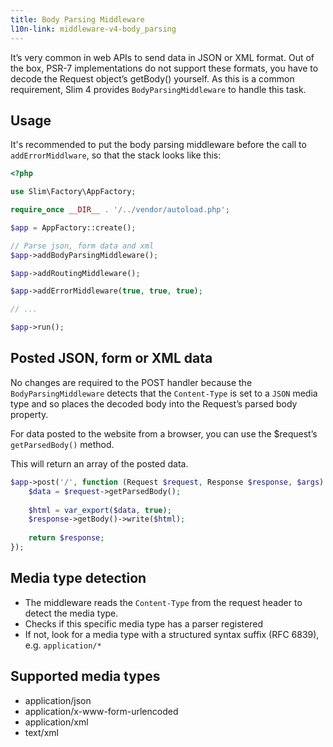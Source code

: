 ```yaml
---
title: Body Parsing Middleware
l10n-link: middleware-v4-body_parsing
---
```


It’s very common in web APIs to send data in JSON or XML format. 
Out of the box, PSR-7 implementations do not support these formats, 
you have to decode the Request object’s getBody() yourself. 
As this is a common requirement, Slim 4 provides `BodyParsingMiddleware` 
to handle this task.

## Usage

It's recommended to put the body parsing middleware before the call to 
`addErrorMiddlware`, so that the stack looks like this:

```php
<?php

use Slim\Factory\AppFactory;

require_once __DIR__ . '/../vendor/autoload.php';

$app = AppFactory::create();

// Parse json, form data and xml
$app->addBodyParsingMiddleware();

$app->addRoutingMiddleware();

$app->addErrorMiddleware(true, true, true);

// ...

$app->run();
```

## Posted JSON, form or XML data

No changes are required to the POST handler because the `BodyParsingMiddleware` 
detects that the `Content-Type` is set to a `JSON` media type and so places 
the decoded body into the Request’s parsed body property.

For data posted to the website from a browser, 
you can use the $request’s `getParsedBody()` method. 

This will return an array of the posted data.

```php
$app->post('/', function (Request $request, Response $response, $args): Response {
    $data = $request->getParsedBody();
    
    $html = var_export($data, true);
    $response->getBody()->write($html);
    
    return $response;
});
```

## Media type detection

* The middleware reads the `Content-Type` from the request header to detect the media type.
* Checks if this specific media type has a parser registered
* If not, look for a media type with a structured syntax suffix (RFC 6839), e.g. `application/*`

## Supported media types

* application/json
* application/x-www-form-urlencoded
* application/xml
* text/xml